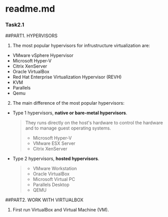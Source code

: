 # readme.md  
### Task2.1  

##PART1. HYPERVISORS  
1. The most popular hypervisors for infrustructure virtualization are:  
- VMware vSphere Hypervisor  
- Microsoft Hyper-V  
- Citrix XenServer  
- Oracle VirtualBox  
- Red Hat Enterprise Virtualization Hypervisor (REVH)  
- KVM
- Parallels
- Qemu  
2. The main difference of the most popular hypervisors:  
- Type 1 hypervisors, **native or bare-metal hypervisors**.  
	> They runs directly on the host's hardware to control the hardware and to manage guest operating systems.  
	> - Microsoft Hyper-V  
	> - VMware ESX Server  
	> - Citrix XenServer  
- Type 2 hypervisors, **hosted hypervisors**.  
	> - VMware Workstation  
	> - Oracle VirtualBox
	> - Microsoft Virtual PC  
	> - Parallels Desktop  
	> - QEMU  

##PART2. WORK WITH VIRTUALBOX  
1. First run VirtualBox and Virtual Machine (VM).  
